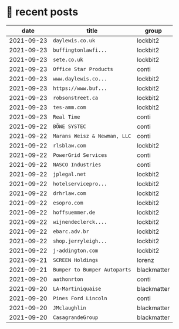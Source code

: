 # 📰 recent posts

| date | title | group |
|---|---|---|
| 2021-09-23 | `daylewis.co.uk ` | lockbit2 |
| 2021-09-23 | `buffingtonlawfi... ` | lockbit2 |
| 2021-09-23 | `sete.co.uk ` | lockbit2 |
| 2021-09-23 | `Office Star Products` | conti |
| 2021-09-23 | `www.daylewis.co... ` | lockbit2 |
| 2021-09-23 | `https://www.buf... ` | lockbit2 |
| 2021-09-23 | `robsonstreet.ca ` | lockbit2 |
| 2021-09-23 | `tes-amm.com ` | lockbit2 |
| 2021-09-23 | `Real Time` | conti |
| 2021-09-22 | `BÖWE SYSTEC` | conti |
| 2021-09-22 | `Marans Weisz & Newman, LLC` | conti |
| 2021-09-22 | `rlsblaw.com` | lockbit2 |
| 2021-09-22 | `PowerGrid Services` | conti |
| 2021-09-22 | `NASCO Industries` | conti |
| 2021-09-22 | `jplegal.net ` | lockbit2 |
| 2021-09-22 | `hotelservicepro... ` | lockbit2 |
| 2021-09-22 | `drhrlaw.com ` | lockbit2 |
| 2021-09-22 | `esopro.com ` | lockbit2 |
| 2021-09-22 | `hoffsuemmer.de ` | lockbit2 |
| 2021-09-22 | `wijnendeclerck.... ` | lockbit2 |
| 2021-09-22 | `ebarc.adv.br ` | lockbit2 |
| 2021-09-22 | `shop.jerryleigh... ` | lockbit2 |
| 2021-09-22 | `j-addington.com ` | lockbit2 |
| 2021-09-21 | `SCREEN Holdings` | lorenz |
| 2021-09-21 | `Bumper to Bumper Autoparts` | blackmatter |
| 2021-09-20 | `aathonrton` | conti |
| 2021-09-20 | `LA-Martiniquaise` | blackmatter |
| 2021-09-20 | `Pines Ford Lincoln` | conti |
| 2021-09-20 | `JMclaughlin` | blackmatter |
| 2021-09-20 | `CasagrandeGroup` | blackmatter |
